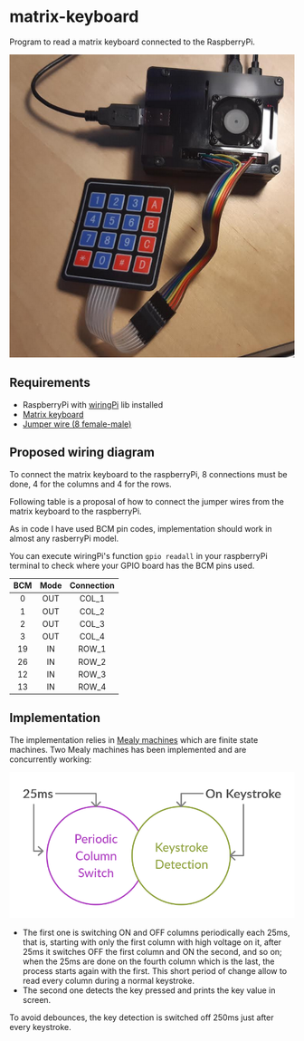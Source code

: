 # matrix-keyboard

Program to read a matrix keyboard connected to the RaspberryPi.

![alt text](img/project.png "Project photo")

## Requirements 
- RaspberryPi with [wiringPi](http://wiringpi.com/) lib installed
- [Matrix keyboard](img/matrix-keyboard.jpg)
- [Jumper wire (8 female-male)](img/jumper-wire-female-male.jpg)

## Proposed wiring diagram
To connect the matrix keyboard to the raspberryPi, 8 connections must be done, 4 for the columns and 4 for the rows.

Following table is a proposal of how to connect the jumper wires from the matrix keyboard to the raspberryPi.

As in code I have used BCM pin codes, implementation should work in almost any rasberryPi model.

You can execute wiringPi's function `gpio readall` in your raspberryPi terminal to check where your GPIO board has the BCM pins used.

| BCM | Mode | Connection |
|:---:|:----:|:----------:|
| 0   |OUT   | COL_1      |
| 1   |OUT   | COL_2      |
| 2   |OUT   | COL_3      |
| 3   |OUT   | COL_4      |
| 19  |IN    | ROW_1      |
| 26  |IN    | ROW_2      |
| 12  |IN    | ROW_3      |
| 13  |IN    | ROW_4      |

## Implementation
The implementation relies in [Mealy machines](https://en.wikipedia.org/wiki/Mealy_machine) which are finite state machines.
Two Mealy machines has been implemented and are concurrently working:

![alt text](img/mealy-diagram.png "Mealy Diagram")

 - The first one is switching ON and OFF columns periodically each 25ms, that is, starting with only the first column with high voltage on it, after 25ms it switches OFF the first column and ON the second, and so on; when the 25ms are done on the fourth column which is the last, the process starts again with the first. This short period of change allow to read every column during a normal keystroke.
 - The second one detects the key pressed and prints the key value in screen.

To avoid debounces, the key detection is switched off 250ms just after every keystroke.

